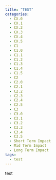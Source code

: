 ```yaml
---
title: "TEST"
categories:
  - CX.0
  - CX.1
  - CX.2
  - CX.3
  - CX.4
  - CX.5
  - C1
  - C1.0
  - C1.1
  - C1.2
  - C1.3
  - C1.4
  - C1.5
  - C2
  - C2.0
  - C2.1
  - C2.2
  - C2.3
  - C2.4
  - C2.5
  - C3
  - C3.0
  - C3.1
  - C3.2
  - C3.3
  - C3.4
  - C3.5
  - Short Term Impact
  - Mid Term Impact
  - Long Term Impact
tags:
  - test
---
```


test
